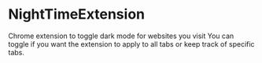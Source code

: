 # NightTimeExtension
Chrome extension to toggle dark mode for websites you visit
You can toggle if you want the extension to apply to all tabs or keep track of specific tabs.

